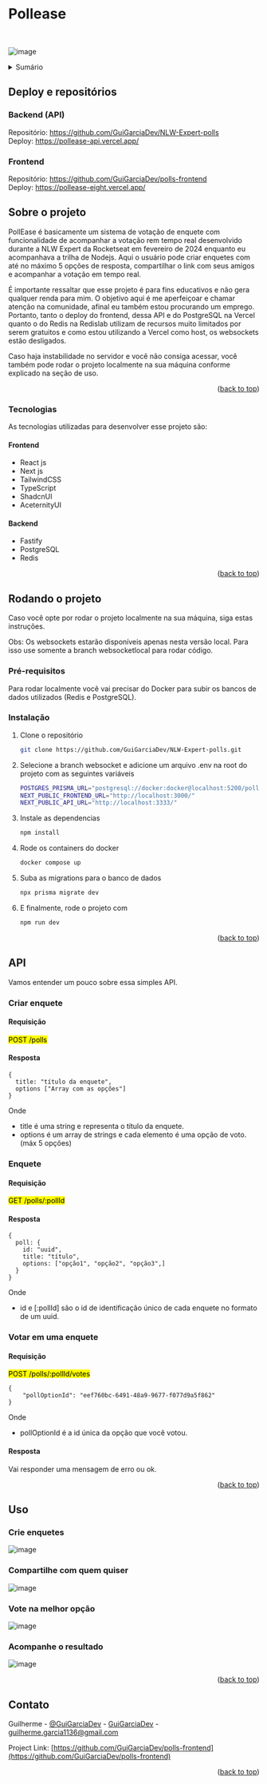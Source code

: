 <a name="readme-top"></a>

# Pollease
</br>

![image](https://github.com/GuiGarciaDev/NLW-Expert-polls/assets/121461039/6976c999-256b-4e88-af86-04aa4476bcd5)

<!-- TABLE OF CONTENTS -->
<details>
  <summary>Sumário</summary>
  <ol>
    <li>
      <a href="#sobre-o-projeto">Sobre o projeto</a>
      <ul>
        <li><a href="#tecnologias">Tecnologias</a></li>
      </ul>
    </li>
    <li><a href="#rodando-o-projeto">Rodando o projeto</a></li>
    <li><a href="#uso">Uso</a></li>
    <li><a href="#contato">Contato</a></li>
  </ol>
</details>

## Deploy e repositórios

### Backend (API)
Repositório: https://github.com/GuiGarciaDev/NLW-Expert-polls
</br>
Deploy: https://pollease-api.vercel.app/

### Frontend
Repositório: https://github.com/GuiGarciaDev/polls-frontend
</br>
Deploy: https://pollease-eight.vercel.app/

<!-- ABOUT THE PROJECT -->
## Sobre o projeto

PollEase é basicamente um sistema de votação de enquete com funcionalidade de acompanhar a votação rem tempo real desenvolvido durante a NLW Expert da Rocketseat em fevereiro de 2024 enquanto eu acompanhava a trilha de Nodejs. Aqui o usuário pode criar enquetes com até no máximo 5 opções de resposta, compartilhar o link com seus amigos e acompanhar a votação em tempo real.

É importante ressaltar que esse projeto é para fins educativos e não gera qualquer renda para mim. O objetivo aqui é me aperfeiçoar e chamar atenção na comunidade, afinal eu também estou procurando um emprego. Portanto, tanto o deploy do frontend, dessa API e do PostgreSQL na Vercel quanto o do Redis na Redislab utilizam de recursos muito limitados por serem gratuitos e como estou utilizando a Vercel como host, os websockets estão desligados. 

Caso haja instabilidade no servidor e você não consiga acessar, você também pode rodar o projeto localmente na sua máquina conforme explicado na seção de uso. 


<p align="right">(<a href="#readme-top">back to top</a>)</p>



### Tecnologias

As tecnologias utilizadas para desenvolver esse projeto são:

#### Frontend
* React js
* Next js
* TailwindCSS
* TypeScript
* ShadcnUI
* AceternityUI

#### Backend
* Fastify
* PostgreSQL
* Redis

<p align="right">(<a href="#readme-top">back to top</a>)</p>


<!-- GETTING STARTED -->
## Rodando o projeto

Caso você opte por rodar o projeto localmente na sua máquina, siga estas instruções.

Obs: Os websockets estarão disponíveis apenas nesta versão local. Para isso use somente a branch websocketlocal para rodar código.

### Pré-requisitos

Para rodar localmente você vai precisar do Docker para subir os bancos de dados utilizados (Redis e PostgreSQL).
  

### Instalação

1. Clone o repositório
   ```sh
   git clone https://github.com/GuiGarciaDev/NLW-Expert-polls.git
   ```
   
2. Selecione a branch websocket e adicione um arquivo .env na root do projeto com as seguintes variáveis
   ```sh
   POSTGRES_PRISMA_URL="postgresql://docker:docker@localhost:5200/polls?schema=public"
   NEXT_PUBLIC_FRONTEND_URL="http://localhost:3000/"
   NEXT_PUBLIC_API_URL="http://localhost:3333/"
   ```

3. Instale as dependencias
   ```sh
   npm install
   ```
   
4. Rode os containers do docker
   ```sh
   docker compose up
   ```

5. Suba as migrations para o banco de dados
    ```sh
   npx prisma migrate dev
   ```

6. E finalmente, rode o projeto com
   ```sh
   npm run dev
   ```

   

<p align="right">(<a href="#readme-top">back to top</a>)</p>


## API

Vamos entender um pouco sobre essa simples API.

### Criar enquete

#### Requisição

<mark>POST /polls</mark>

#### Resposta

```
{
  title: "título da enquete",
  options ["Array com as opções"]
}
```

Onde

* title é uma string e representa o título da enquete.
* options é um array de strings e cada elemento é uma opção de voto. (máx 5 opções)

### Enquete

#### Requisição

<mark>GET /polls/:pollId</mark>

#### Resposta

```
{
  poll: {
    id: "uuid",
    title: "título",
    options: ["opção1", "opção2", "opção3",]
  }
}
```
Onde

* id e [:pollId] são o id de identificação único de cada enquete no formato de um uuid.

### Votar em uma enquete

#### Requisição

<mark>POST /polls/:pollId/votes</mark>

```
{
    "pollOptionId": "eef760bc-6491-48a9-9677-f077d9a5f862"
}
```

Onde 

* pollOptionId é a id única da opção que você votou.

#### Resposta

Vai responder uma mensagem de erro ou ok.


<p align="right">(<a href="#readme-top">back to top</a>)</p>


<!-- USAGE EXAMPLES -->
## Uso

### Crie enquetes

![image](https://github.com/GuiGarciaDev/NLW-Expert-polls/assets/121461039/799def54-b0d6-461b-85bc-7ac70799af63)

### Compartilhe com quem quiser

![image](https://github.com/GuiGarciaDev/NLW-Expert-polls/assets/121461039/2fca5880-e5b3-475a-891b-f56a7f22117d)

### Vote na melhor opção

![image](https://github.com/GuiGarciaDev/NLW-Expert-polls/assets/121461039/a97aa40e-bb80-4519-89c2-38972a5aae5b)


### Acompanhe o resultado

![image](https://github.com/GuiGarciaDev/NLW-Expert-polls/assets/121461039/66e366fc-b4ca-4ca3-a9df-21681331bf83)

<p align="right">(<a href="#readme-top">back to top</a>)</p>



<!-- CONTACT -->
## Contato

Guilherme - [@GuiGarciaDev](https://twitter.com/GuiGarciaDev) - [GuiGarciaDev](https://linkedin.com/in/GuiGarciaDev) - guilherme.garcia1136@gmail.com

Project Link: [https://github.com/GuiGarciaDev/polls-frontend](https://github.com/GuiGarciaDev/polls-frontend)

<p align="right">(<a href="#readme-top">back to top</a>)</p>
